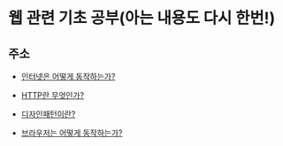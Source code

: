 <!-- [![Hits](https://hits.seeyoufarm.com/api/count/incr/badge.svg?url=https%3A%2F%2Fgithub.com%2Fkyeongmin-log%2Fweb_base&count_bg=%2379C83D&title_bg=%23555555&icon=&icon_color=%23E7E7E7&title=hits&edge_flat=false)](https://hits.seeyoufarm.com) -->

# 웹 관련 기초 공부(아는 내용도 다시 한번!)
## 주소
- [인터넷은 어떻게 동작하는가?](https://github.com/kyeongmin-log/web-base/tree/main/internet)

- [HTTP란 무엇인가?](https://github.com/kyeongmin-log/web-base/tree/main/HTTP)

- [디자인패턴이란?](https://github.com/kyeongmin-log/web-base/tree/main/DesignPattern)

- [브라우저는 어떻게 동작하는가?](https://github.com/kyeongmin-log/web-base/tree/main/browserAction)
